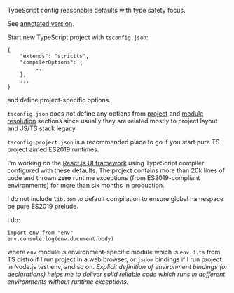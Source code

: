 TypeScript config reasonable defaults with type safety focus.

See [annotated version](https://github.com/iuriikomarov/strictts/blob/main/tsconfig.annotated.json).

Start new TypeScript project with `tsconfig.json`:

```
{
    "extends": "strictts",
    "compilerOptions": {
        ...
    },
    ...
}
```

and define project-specific options.

`tsconfig.json` does not define any options from [project](https://www.typescriptlang.org/tsconfig#Basic_Options_6172) and [module resolution](https://www.typescriptlang.org/tsconfig#Module_Resolution_Options_6174) sections since usually they are related mostly to project layout and JS/TS stack legacy.

`tsconfig-project.json` is a recommended place to go if you start pure TS project aimed ES2019 runtimes.

I'm working on the [React.js UI framework](https://ui.poptop.uk.com/latest/) using TypeScript compiler configured with these defaults. The project contains more than 20k lines of code and thrown **zero** runtime exceptions (from ES2019-compliant environments) for more than six months in production.

I do not include `lib.dom` to default compilation to ensure global namespace be pure ES2019 prelude.

I do:

```
import env from "env"
env.console.log(env.document.body)
```

where `env` module is environment-specific module which is `env.d.ts` from TS distro if I run project in a web browser, or `jsdom` bindings if I run project in Node.js test env, and so on. *Explicit definition of environment bindings (or declarations) helps me to deliver solid reliable code which runs in defferent environments without runtime exceptions.*
